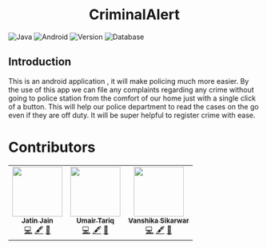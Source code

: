 # <div align="center">CriminalAlert</div>

![Java](https://img.shields.io/badge/language-Java-blue?style=for-the-badge)
![Android](https://img.shields.io/badge/SDK-Android-green?style=for-the-badge)
![Version](https://img.shields.io/badge/SDK--Version-4.1-red?style=for-the-badge)
![Database](https://img.shields.io/badge/database-Firestore-blue?style=for-the-badge)

## Introduction
This is an android application , it will make policing much more easier. By the use of this app we can file any complaints regarding any crime without going to police station from the comfort of our home just with a single click of a button. This will help our police department to read the cases on the go even if they are off duty. It will be super helpful to register crime with ease.
 
 
# Contributors

<table>
  <tr>
   <td align="center"><a href="https://github.com/jatinjain001"><img src="https://avatars3.githubusercontent.com/u/46483236?s=460&u=7aaaaa037e704a2c1e0a6907f82a1c205b05c518&v=4?v=4" width="100px;" alt=""/><br /><sub><b>Jatin Jain</b></sub></a><br /><a href="https://github.com/bingJunior/wow/commits?author=jatinjain001" title="Code">💻</a>
   </a> <a href="#content-jatinjain001" title="Content">🖋</a> <a href="https://github.com/bingJunior/wow/commits?author=jatinjain001" title="Documentation">📖</a></td></td>
    <td align="center"><a href="https://bingJunior/wow.github.io"><img src="https://avatars0.githubusercontent.com/u/51081116?s=400&u=ba6740ba4bf891f227ea34a1a66a860016e6b9eb&v=4" width="100px;" alt=""/><br /><sub><b>Umair Tariq</b></sub></a><br /><a href="https://github.com/bingJunior/commits?author=bingJunior" title="Code">💻</a> <a href="#content-bingJunior" title="Content">🖋</a> <a href="https://github.com/bingJunior/wow/commits?author=bingJunior" title="Documentation">📖</a></td>
    <td align="center"><a href="https://github.com/Vanshika-RJIT"><img src="https://avatars3.githubusercontent.com/u/51281975?s=460&u=05b89f9981c540ae6bb0d4f907f6ca32b79993de&v=4" width="100px;" alt=""/><br /><sub><b>Vanshika Sikarwar</b></sub></a><br /><a href="https://github.com/bingJunior/wow/commits?author=Vanshika-RJIT" title="Code">💻</a>
 <a href="#content-Vanshika-RJIT" title="Content">🖋</a> <a href="https://github.com/bingJunior/wow/commits?author=Vanshika-RJIT" title="Documentation">📖</a></td>
</td>
   </table>
